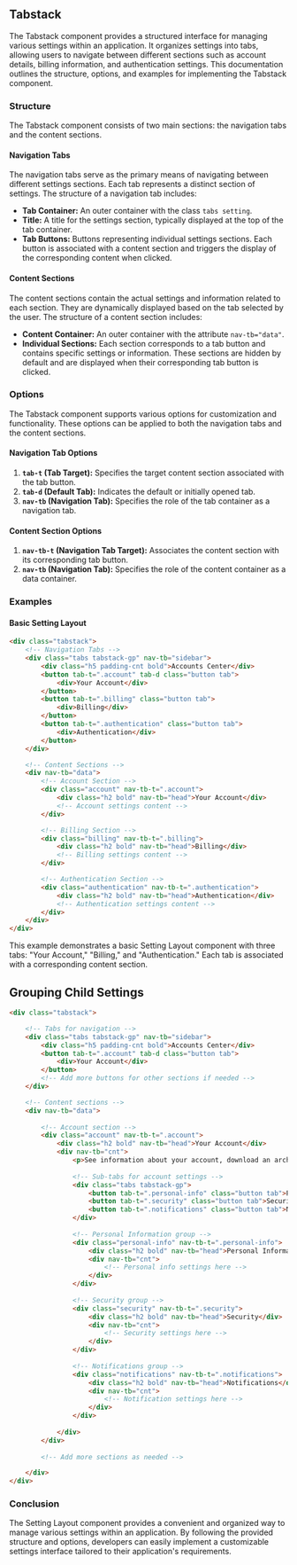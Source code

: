 ## Tabstack

The Tabstack component provides a structured interface for managing various settings within an application. It organizes settings into tabs, allowing users to navigate between different sections such as account details, billing information, and authentication settings. This documentation outlines the structure, options, and examples for implementing the Tabstack component.

### Structure

The Tabstack component consists of two main sections: the navigation tabs and the content sections.

#### Navigation Tabs

The navigation tabs serve as the primary means of navigating between different settings sections. Each tab represents a distinct section of settings. The structure of a navigation tab includes:

- **Tab Container:** An outer container with the class `tabs setting`.
- **Title:** A title for the settings section, typically displayed at the top of the tab container.
- **Tab Buttons:** Buttons representing individual settings sections. Each button is associated with a content section and triggers the display of the corresponding content when clicked.

#### Content Sections

The content sections contain the actual settings and information related to each section. They are dynamically displayed based on the tab selected by the user. The structure of a content section includes:

- **Content Container:** An outer container with the attribute `nav-tb="data"`.
- **Individual Sections:** Each section corresponds to a tab button and contains specific settings or information. These sections are hidden by default and are displayed when their corresponding tab button is clicked.

### Options

The Tabstack component supports various options for customization and functionality. These options can be applied to both the navigation tabs and the content sections.

#### Navigation Tab Options

1. **`tab-t` (Tab Target):** Specifies the target content section associated with the tab button.
2. **`tab-d` (Default Tab):** Indicates the default or initially opened tab.
3. **`nav-tb` (Navigation Tab):** Specifies the role of the tab container as a navigation tab.

#### Content Section Options

1. **`nav-tb-t` (Navigation Tab Target):** Associates the content section with its corresponding tab button.
2. **`nav-tb` (Navigation Tab):** Specifies the role of the content container as a data container.

### Examples

#### Basic Setting Layout

```html
<div class="tabstack">
    <!-- Navigation Tabs -->
    <div class="tabs tabstack-gp" nav-tb="sidebar">
        <div class="h5 padding-cnt bold">Accounts Center</div>
        <button tab-t=".account" tab-d class="button tab">
            <div>Your Account</div>
        </button>
        <button tab-t=".billing" class="button tab">
            <div>Billing</div>
        </button>
        <button tab-t=".authentication" class="button tab">
            <div>Authentication</div>
        </button>
    </div>

    <!-- Content Sections -->
    <div nav-tb="data">
        <!-- Account Section -->
        <div class="account" nav-tb-t=".account">
            <div class="h2 bold" nav-tb="head">Your Account</div>
            <!-- Account settings content -->
        </div>

        <!-- Billing Section -->
        <div class="billing" nav-tb-t=".billing">
            <div class="h2 bold" nav-tb="head">Billing</div>
            <!-- Billing settings content -->
        </div>

        <!-- Authentication Section -->
        <div class="authentication" nav-tb-t=".authentication">
            <div class="h2 bold" nav-tb="head">Authentication</div>
            <!-- Authentication settings content -->
        </div>
    </div>
</div>
```

This example demonstrates a basic Setting Layout component with three tabs: "Your Account," "Billing," and "Authentication." Each tab is associated with a corresponding content section.

## Grouping Child Settings

```html
<div class="tabstack">

    <!-- Tabs for navigation -->
    <div class="tabs tabstack-gp" nav-tb="sidebar">
        <div class="h5 padding-cnt bold">Accounts Center</div>
        <button tab-t=".account" tab-d class="button tab">
            <div>Your Account</div>
        </button>
        <!-- Add more buttons for other sections if needed -->
    </div>

    <!-- Content sections -->
    <div nav-tb="data">
        
        <!-- Account section -->
        <div class="account" nav-tb-t=".account">
            <div class="h2 bold" nav-tb="head">Your Account</div>
            <div nav-tb="cnt">
                <p>See information about your account, download an archive of your data, or learn about your account deactivation options.</p>
                
                <!-- Sub-tabs for account settings -->
                <div class="tabs tabstack-gp">
                    <button tab-t=".personal-info" class="button tab">Personal Information</button>
                    <button tab-t=".security" class="button tab">Security</button>
                    <button tab-t=".notifications" class="button tab">Notifications</button>
                </div>
                
                <!-- Personal Information group -->
                <div class="personal-info" nav-tb-t=".personal-info">
                    <div class="h2 bold" nav-tb="head">Personal Information</div>
                    <div nav-tb="cnt">
                        <!-- Personal info settings here -->
                    </div>
                </div>
                
                <!-- Security group -->
                <div class="security" nav-tb-t=".security">
                    <div class="h2 bold" nav-tb="head">Security</div>
                    <div nav-tb="cnt">
                        <!-- Security settings here -->
                    </div>
                </div>
                
                <!-- Notifications group -->
                <div class="notifications" nav-tb-t=".notifications">
                    <div class="h2 bold" nav-tb="head">Notifications</div>
                    <div nav-tb="cnt">
                        <!-- Notification settings here -->
                    </div>
                </div>
                
            </div>
        </div>
        
        <!-- Add more sections as needed -->

    </div>
</div>

```

### Conclusion

The Setting Layout component provides a convenient and organized way to manage various settings within an application. By following the provided structure and options, developers can easily implement a customizable settings interface tailored to their application's requirements.
